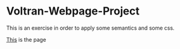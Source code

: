 # Voltran-Webpage-Project
This is an exercise in order to apply some semantics and some css.

[This](https://adanurk.github.io/Voltran-Webpage-Project/) is the page
